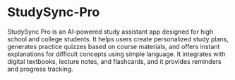 # StudySync-Pro

StudySync Pro is an AI-powered study assistant app designed for high school and college students. It helps users create personalized study plans, generates practice quizzes based on course materials, and offers instant explanations for difficult concepts using simple language. It integrates with digital textbooks, lecture notes, and flashcards, and it provides reminders and progress tracking.
